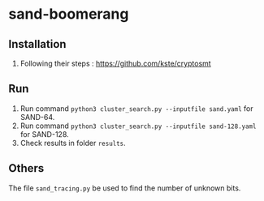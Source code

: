 # sand-boomerang


## Installation

1. Following their steps : https://github.com/kste/cryptosmt

## Run

1. Run command ```python3 cluster_search.py --inputfile sand.yaml``` for SAND-64.
2. Run command ```python3 cluster_search.py --inputfile sand-128.yaml``` for SAND-128.
3. Check results in folder ```results```.

## Others
The file ```sand_tracing.py``` be used to find the number of unknown bits.
